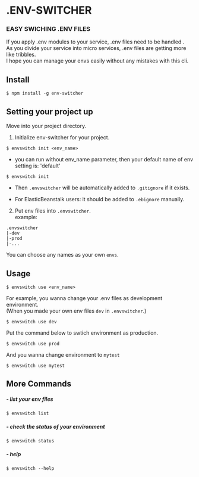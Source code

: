 
# .ENV-SWITCHER <br>
### EASY SWICHING .ENV FILES
If you apply .env modules to your service, .env files need to be handled .<br>
As you divide your service into micro services, .env files are getting more like tribbles.<br>
I hope you can manage your envs easily without any mistakes with this cli.

## Install
```
$ npm install -g env-switcher
```

## Setting your project up
Move into your project directory.
1. Initialize env-switcher for your project.
```text
$ envswitch init <env_name>
```
- you can run without env_name parameter, then your default name of env setting is: 'default'
```text
$ envswitch init
```
- Then `.envswitcher` will be automatically added to `.gitignore` if it exists.
* For ElasticBeanstalk users: it should be added to `.ebignore` manually.

2. Put env files into `.envswitcher`.  
example:
```text
.envswitcher
|-dev
|-prod
|-...
```
You can choose any names as your own `envs`.
## Usage
```
$ envswitch use <env_name>
```
For example, you wanna change your .env files as development environment.  
(When you made your own env files `dev` in `.envswitcher`.)
```text
$ envswitch use dev
```
Put the command below to swtich environment as production.
```text
$ envswitch use prod
```
And you wanna change environment to `mytest`
```text
$ envswitch use mytest
```
## More Commands
##### - list your env files
```text
$ envswitch list
```

##### - check the status of your environment
```text
$ envswitch status
```

##### - help
```text
$ envswitch --help
```
